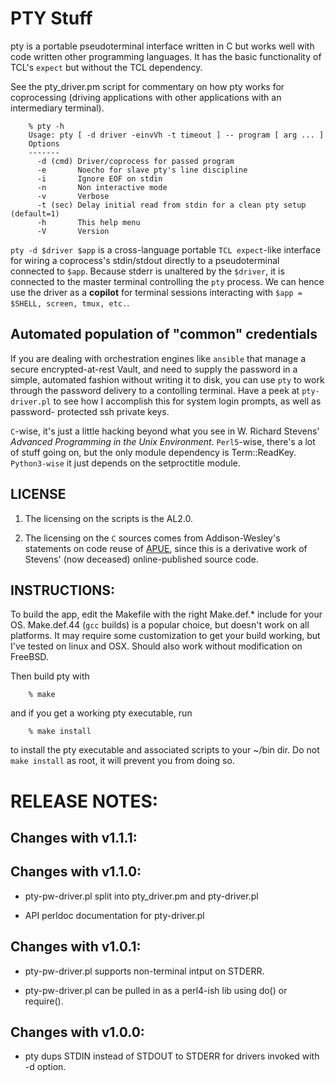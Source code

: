 # PTY Stuff

pty is a portable pseudoterminal interface written in C but works well with
code written other programming languages.  It has the basic functionality of
TCL's `expect` but without the TCL dependency.

See the pty_driver.pm script for commentary on how pty works for coprocessing
(driving applications with other applications with an intermediary terminal).

```
    % pty -h
    Usage: pty [ -d driver -einvVh -t timeout ] -- program [ arg ... ]
    Options
    -------
      -d (cmd) Driver/coprocess for passed program
      -e       Noecho for slave pty's line discipline
      -i       Ignore EOF on stdin
      -n       Non interactive mode
      -v       Verbose
      -t (sec) Delay initial read from stdin for a clean pty setup (default=1)
      -h       This help menu
      -V       Version
```

`pty -d $driver $app` is a cross-language portable `TCL expect`-like interface
for wiring a coprocess's stdin/stdout directly to a pseudoterminal connected to
`$app`.  Because stderr is unaltered by the `$driver`, it is connected to the
master terminal controlling the `pty` process. We can hence use the driver as
a **copilot** for terminal sessions interacting with `$app = $SHELL, screen,
tmux, etc.`.

## Automated population of "common" credentials

If you are dealing with orchestration engines like `ansible` that manage a
secure encrypted-at-rest Vault, and need to supply the password in a simple,
automated fashion without writing it to disk, you can use `pty` to work through
the password delivery to a contolling terminal.  Have a peek at `pty-driver.pl` to
see how I accomplish this for system login prompts, as well as password-
protected ssh private keys.

`C`-wise, it's just a little hacking beyond what you see in W. Richard Stevens'
_Advanced Programming in the Unix Environment_. `Perl5`-wise, there's a lot
of stuff going on, but the only module dependency is Term::ReadKey.
`Python3-wise` it just depends on the setproctitle module.

## LICENSE

1. The licensing on the scripts is the AL2.0.

2. The licensing on the `C` sources comes from Addison-Wesley's statements on
code reuse of [APUE](http://www.kohala.com/start/), since this is a derivative
work of Stevens' (now deceased) online-published source code.

## INSTRUCTIONS:

To build the app, edit the Makefile with the right Make.def.* include for
your OS. Make.def.44 (`gcc` builds) is a popular choice, but doesn't work
on all platforms.  It may require some customization to get your build
working, but I've tested on linux and OSX. Should also work without
modification on FreeBSD.

Then build pty with
```
    % make
```
and if you get a working pty executable, run
```
    % make install
```
to install the pty executable and associated scripts to your ~/bin dir.
Do not `make install` as root, it will prevent you from doing so.


# RELEASE NOTES:

## Changes with v1.1.1:


## Changes with v1.1.0:

- pty-pw-driver.pl split into pty_driver.pm and pty-driver.pl

- API perldoc documentation for pty-driver.pl


## Changes with v1.0.1:

- pty-pw-driver.pl supports non-terminal intput on STDERR.

- pty-pw-driver.pl can be pulled in as a perl4-ish lib using do() or require().


## Changes with v1.0.0:

- pty dups STDIN instead of STDOUT to STDERR for drivers invoked with -d option.
